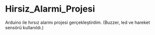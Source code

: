 # Hirsiz_Alarmi_Projesi
Arduino ile hırsız alarmı projesi gerçekleştirdim. (Buzzer, led ve hareket sensörü kullanıldı.)

